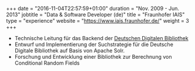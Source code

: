 +++
date = "2016-11-04T22:57:59+01:00"
duration = "Nov. 2009 - Jun. 2013"
jobtitle = "Data & Software Developer (de)"
title = "Fraunhofer IAIS"
type = "experience"
website = "https://www.iais.fraunhofer.de/"
weight = 3
+++
* Technische Leitung f&uuml;r das Backend der <a href="http://www.ddb.de ">Deutschen Digitalen Bibliothek</a>
* Entwurf und Implementierung der Suchstrategie f&uuml;r die Deutsche Digitale Bibliothek auf Basis von Apache Solr.
* Forschung und Entwicklung einer Bibliothek zur Berechnung von Conditional Random Fields
